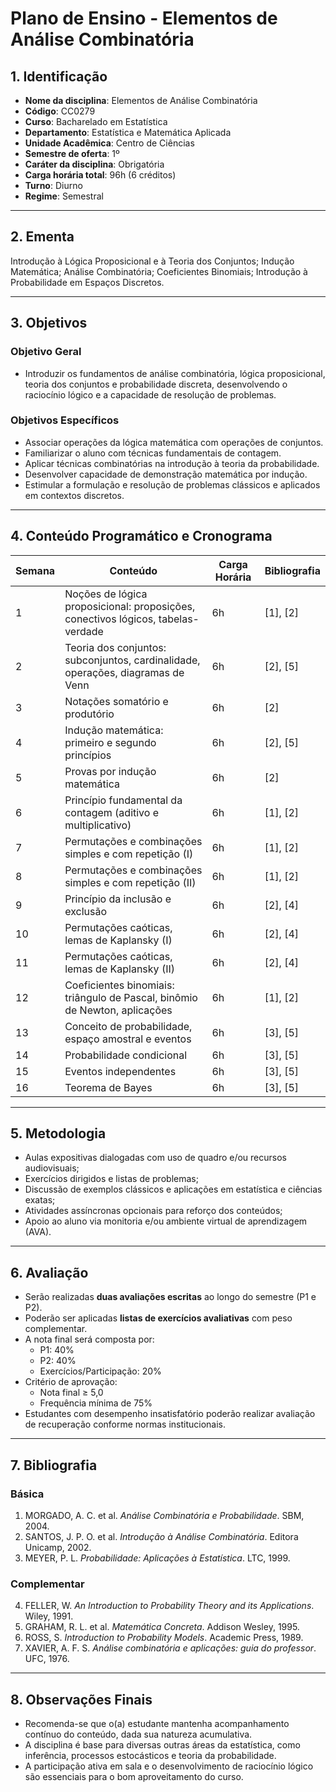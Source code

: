 # Plano de Ensino - Elementos de Análise Combinatória

## 1. Identificação

- **Nome da disciplina**: Elementos de Análise Combinatória  
- **Código**: CC0279  
- **Curso**: Bacharelado em Estatística  
- **Departamento**: Estatística e Matemática Aplicada  
- **Unidade Acadêmica**: Centro de Ciências  
- **Semestre de oferta**: 1º  
- **Caráter da disciplina**: Obrigatória  
- **Carga horária total**: 96h (6 créditos)  
- **Turno**: Diurno  
- **Regime**: Semestral  

---

## 2. Ementa

Introdução à Lógica Proposicional e à Teoria dos Conjuntos; Indução Matemática; Análise Combinatória; Coeficientes Binomiais; Introdução à Probabilidade em Espaços Discretos.

---

## 3. Objetivos

### Objetivo Geral

- Introduzir os fundamentos de análise combinatória, lógica proposicional, teoria dos conjuntos e probabilidade discreta, desenvolvendo o raciocínio lógico e a capacidade de resolução de problemas.

### Objetivos Específicos

- Associar operações da lógica matemática com operações de conjuntos.
- Familiarizar o aluno com técnicas fundamentais de contagem.
- Aplicar técnicas combinatórias na introdução à teoria da probabilidade.
- Desenvolver capacidade de demonstração matemática por indução.
- Estimular a formulação e resolução de problemas clássicos e aplicados em contextos discretos.

---

## 4. Conteúdo Programático e Cronograma

| Semana | Conteúdo                                                                         | Carga Horária | Bibliografia |
| ------ | -------------------------------------------------------------------------------- | ------------- | ------------ |
| 1      | Noções de lógica proposicional: proposições, conectivos lógicos, tabelas-verdade | 6h            | [1], [2]     |
| 2      | Teoria dos conjuntos: subconjuntos, cardinalidade, operações, diagramas de Venn  | 6h            | [2], [5]     |
| 3      | Notações somatório e produtório                                                  | 6h            | [2]          |
| 4      | Indução matemática: primeiro e segundo princípios                                | 6h            | [2], [5]     |
| 5      | Provas por indução matemática                                                    | 6h            | [2]          |
| 6      | Princípio fundamental da contagem (aditivo e multiplicativo)                     | 6h            | [1], [2]     |
| 7      | Permutações e combinações simples e com repetição (I)                            | 6h            | [1], [2]     |
| 8      | Permutações e combinações simples e com repetição (II)                           | 6h            | [1], [2]     |
| 9      | Princípio da inclusão e exclusão                                                 | 6h            | [2], [4]     |
| 10     | Permutações caóticas, lemas de Kaplansky (I)                                     | 6h            | [2], [4]     |
| 11     | Permutações caóticas, lemas de Kaplansky (II)                                    | 6h            | [2], [4]     |
| 12     | Coeficientes binomiais: triângulo de Pascal, binômio de Newton, aplicações       | 6h            | [1], [2]     |
| 13     | Conceito de probabilidade, espaço amostral e eventos                             | 6h            | [3], [5]     |
| 14     | Probabilidade condicional                                                        | 6h            | [3], [5]     |
| 15     | Eventos independentes                                                            | 6h            | [3], [5]     |
| 16     | Teorema de Bayes                                                                 | 6h            | [3], [5]     |

---

## 5. Metodologia

- Aulas expositivas dialogadas com uso de quadro e/ou recursos audiovisuais;
- Exercícios dirigidos e listas de problemas;
- Discussão de exemplos clássicos e aplicações em estatística e ciências exatas;
- Atividades assíncronas opcionais para reforço dos conteúdos;
- Apoio ao aluno via monitoria e/ou ambiente virtual de aprendizagem (AVA).

---

## 6. Avaliação

- Serão realizadas **duas avaliações escritas** ao longo do semestre (P1 e P2).
- Poderão ser aplicadas **listas de exercícios avaliativas** com peso complementar.
- A nota final será composta por:
  - P1: 40%
  - P2: 40%
  - Exercícios/Participação: 20%
- Critério de aprovação:
  - Nota final ≥ 5,0
  - Frequência mínima de 75%
- Estudantes com desempenho insatisfatório poderão realizar avaliação de recuperação conforme normas institucionais.

---

## 7. Bibliografia

### Básica

1. MORGADO, A. C. et al. *Análise Combinatória e Probabilidade*. SBM, 2004.  
2. SANTOS, J. P. O. et al. *Introdução à Análise Combinatória*. Editora Unicamp, 2002.  
3. MEYER, P. L. *Probabilidade: Aplicações à Estatística*. LTC, 1999.

### Complementar

4. FELLER, W. *An Introduction to Probability Theory and its Applications*. Wiley, 1991.  
5. GRAHAM, R. L. et al. *Matemática Concreta*. Addison Wesley, 1995.  
6. ROSS, S. *Introduction to Probability Models*. Academic Press, 1989.  
7. XAVIER, A. F. S. *Análise combinatória e aplicações: guia do professor*. UFC, 1976.

---

## 8. Observações Finais

- Recomenda-se que o(a) estudante mantenha acompanhamento contínuo do conteúdo, dada sua natureza acumulativa.
- A disciplina é base para diversas outras áreas da estatística, como inferência, processos estocásticos e teoria da probabilidade.
- A participação ativa em sala e o desenvolvimento de raciocínio lógico são essenciais para o bom aproveitamento do curso.

